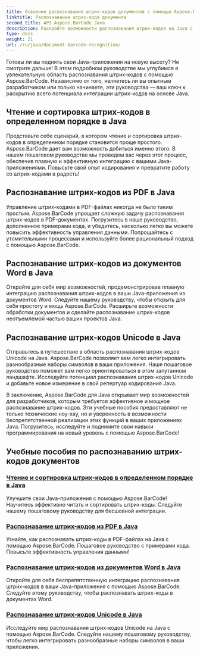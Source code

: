 ```yaml
---
title: Освоение распознавания штрих-кодов документов с помощью Aspose.BarCode
linktitle: Распознавание штрих-кода документа
second_title: API Aspose.BarCode Java
description: Раскройте возможности распознавания штрих-кодов на Java с помощью Aspose.BarCode! Научитесь легко интегрировать, читать и сортировать штрих-коды из PDF-файлов, документов Word и наборов Unicode.
type: docs
weight: 21
url: /ru/java/document-barcode-recognition/
---
```


Готовы ли вы поднять свои Java-приложения на новую высоту? Не смотрите дальше! В этом подробном руководстве мы углубимся в увлекательную область распознавания штрих-кодов с помощью Aspose.BarCode. Независимо от того, являетесь ли вы опытным разработчиком или только начинаете, эти руководства — ваш ключ к раскрытию всего потенциала интеграции штрих-кодов на основе Java.

## Чтение и сортировка штрих-кодов в определенном порядке в Java

Представьте себе сценарий, в котором чтение и сортировка штрих-кодов в определенном порядке становится проще простого. Aspose.BarCode дает вам возможность добиться именно этого. В нашем пошаговом руководстве мы проведем вас через этот процесс, обеспечив плавную и эффективную интеграцию с вашими Java-приложениями. Повысьте свой опыт кодирования и превратите работу со штрих-кодами в радость!

## Распознавание штрих-кодов из PDF в Java

Управление штрих-кодами в PDF-файлах никогда не было таким простым. Aspose.BarCode упрощает сложную задачу распознавания штрих-кодов в PDF-документах. Погрузитесь в наше руководство, дополненное примерами кода, и убедитесь, насколько легко вы можете повысить эффективность управления данными. Попрощайтесь с утомительными процессами и используйте более рациональный подход с помощью Aspose.BarCode.

## Распознавание штрих-кодов из документов Word в Java

Откройте для себя мир возможностей, продемонстрировав плавную интеграцию распознавания штрих-кодов в ваши Java-приложения из документов Word. Следуйте нашему руководству, чтобы открыть для себя простоту и мощь Aspose.BarCode. Расширьте возможности обработки документов и сделайте распознавание штрих-кодов неотъемлемой частью ваших проектов Java.

## Распознавание штрих-кодов Unicode в Java

Отправьтесь в путешествие в область распознавания штрих-кодов Unicode на Java. Aspose.BarCode позволяет вам легко интегрировать разнообразные наборы символов в ваши приложения. Наше пошаговое руководство поможет вам легко ориентироваться в этом запутанном ландшафте. Исследуйте потенциал распознавания штрих-кодов Unicode и добавьте новое измерение в свой репертуар кодирования Java.

В заключение, Aspose.BarCode для Java открывает мир возможностей для разработчиков, которым требуется эффективное и мощное распознавание штрих-кодов. Эти учебные пособия предоставляют не только технические ноу-хау, но и уверенность в возможности беспрепятственной реализации этих функций в ваших приложениях Java. Погрузитесь, исследуйте и поднимите свои навыки программирования на новый уровень с помощью Aspose.BarCode!
## Учебные пособия по распознаванию штрих-кодов документов
### [Чтение и сортировка штрих-кодов в определенном порядке в Java](./reading-sorting-barcodes-specific-order/)
Улучшите свои Java-приложения с помощью Aspose.BarCode! Научитесь эффективно читать и сортировать штрих-коды. Следуйте нашему пошаговому руководству для бесшовной интеграции.
### [Распознавание штрих-кодов из PDF в Java](./recognizing-barcodes-from-pdf/)
Узнайте, как распознавать штрих-коды в PDF-файлах на Java с помощью Aspose.BarCode. Пошаговое руководство с примерами кода. Повысьте эффективность управления данными!
### [Распознавание штрих-кодов из документов Word в Java](./recognizing-barcodes-from-word/)
Откройте для себя беспрепятственную интеграцию распознавания штрих-кодов в ваши Java-приложения с помощью Aspose.BarCode. Следуйте этому руководству, чтобы распознавать штрих-коды в документах Word.
### [Распознавание штрих-кодов Unicode в Java](./recognizing-unicode-barcodes/)
Исследуйте мир распознавания штрих-кодов Unicode на Java с помощью Aspose.BarCode. Следуйте нашему пошаговому руководству, чтобы легко интегрировать разнообразные наборы символов в ваши приложения.